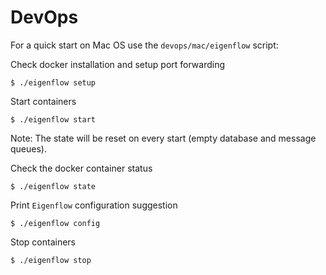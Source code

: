 # DevOps

For a quick start on Mac OS use the `devops/mac/eigenflow` script:

Check docker installation and setup port forwarding

    $ ./eigenflow setup

Start containers

    $ ./eigenflow start

Note: The state will be reset on every start (empty database and message queues).


Check the docker container status

    $ ./eigenflow state


Print `Eigenflow` configuration suggestion

    $ ./eigenflow config

Stop containers

    $ ./eigenflow stop
